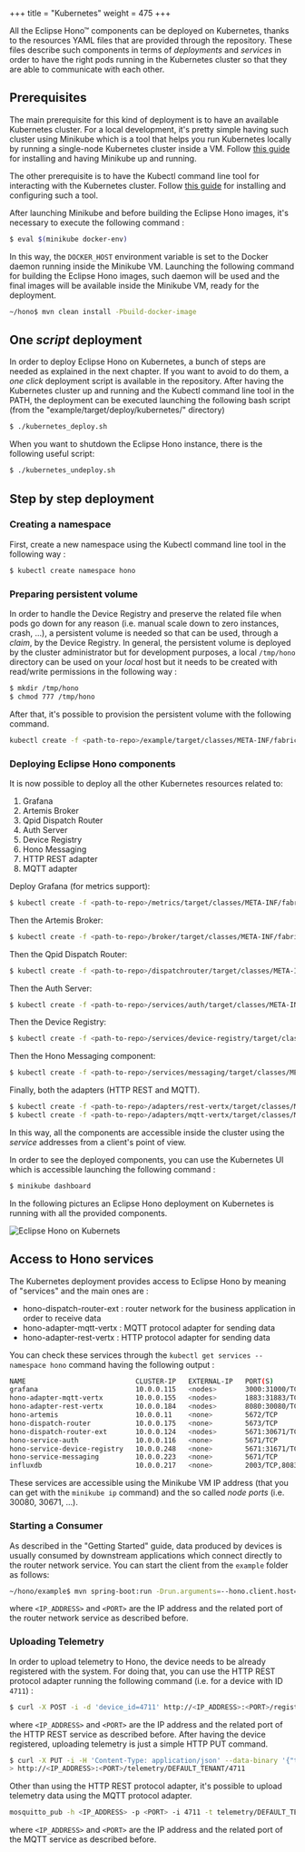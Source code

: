 +++
title = "Kubernetes"
weight = 475
+++

All the Eclipse Hono&trade; components can be deployed on Kubernetes, thanks to the resources YAML files that are provided through the repository.
These files describe such components in terms of _deployments_ and _services_ in order to have the right pods running in the Kubernetes cluster so that they are able
to communicate with each other.
<!--more-->

## Prerequisites

The main prerequisite for this kind of deployment is to have an available Kubernetes cluster. For a local development, it's pretty simple having such cluster using Minikube 
which is a tool that helps you run Kubernetes locally by running a single-node Kubernetes cluster inside a VM. Follow [this guide](https://kubernetes.io/docs/getting-started-guides/minikube/)
for installing and having Minikube up and running.

The other prerequisite is to have the Kubectl command line tool for interacting with the Kubernetes cluster. Follow [this guide](https://kubernetes.io/docs/tasks/tools/install-kubectl/) 
for installing and configuring such a tool.

After launching Minikube and before building the Eclipse Hono images, it's necessary to execute the following command :

~~~sh
$ eval $(minikube docker-env)
~~~

In this way, the `DOCKER_HOST` environment variable is set to the Docker daemon running inside the Minikube VM. Launching the following command for building the Eclipse Hono images,
such daemon will be used and the final images will be available inside the Minikube VM, ready for the deployment.

~~~sh
~/hono$ mvn clean install -Pbuild-docker-image
~~~

## One _script_ deployment

In order to deploy Eclipse Hono on Kubernetes, a bunch of steps are needed as explained in the next chapter. If you want to avoid to do them, a _one click_ deployment
script is available in the repository.
After having the Kubernetes cluster up and running and the Kubectl command line tool in the PATH, the deployment can be executed launching the following bash script
(from the "example/target/deploy/kubernetes/" directory)

~~~sh
$ ./kubernetes_deploy.sh
~~~

When you want to shutdown the Eclipse Hono instance, there is the following useful script:

~~~sh
$ ./kubernetes_undeploy.sh
~~~

## Step by step deployment

### Creating a namespace

First, create a new namespace using the Kubectl command line tool in the following way :

~~~sh
$ kubectl create namespace hono
~~~

### Preparing persistent volume

In order to handle the Device Registry and preserve the related file when pods go down for any reason (i.e. manual scale down to zero instances, crash, ...),
a persistent volume is needed so that can be used, through a _claim_, by the Device Registry. In general, the persistent volume is deployed by the cluster
administrator but for development purposes, a local `/tmp/hono` directory can be used on your _local_ host but it needs to be created with read/write permissions in the following way :

~~~sh
$ mkdir /tmp/hono
$ chmod 777 /tmp/hono
~~~

After that, it's possible to provision the persistent volume with the following command.

~~~sh
kubectl create -f <path-to-repo>/example/target/classes/META-INF/fabric8/kubernetes/hono-pv.yml --namespace hono
~~~

### Deploying Eclipse Hono components

It is now possible to deploy all the other Kubernetes resources related to:

1. Grafana
1. Artemis Broker
1. Qpid Dispatch Router
1. Auth Server
1. Device Registry
1. Hono Messaging
1. HTTP REST adapter
1. MQTT adapter

Deploy Grafana (for metrics support):

~~~sh
$ kubectl create -f <path-to-repo>/metrics/target/classes/META-INF/fabric8/kubernetes.yml --namespace hono
~~~

Then the Artemis Broker:

~~~sh
$ kubectl create -f <path-to-repo>/broker/target/classes/META-INF/fabric8/kubernetes.yml --namespace hono
~~~

Then the Qpid Dispatch Router:

~~~sh
$ kubectl create -f <path-to-repo>/dispatchrouter/target/classes/META-INF/fabric8/kubernetes.yml --namespace hono
~~~

Then the Auth Server:

~~~sh
$ kubectl create -f <path-to-repo>/services/auth/target/classes/META-INF/fabric8/kubernetes.yml --namespace hono
~~~

Then the Device Registry:

~~~sh
$ kubectl create -f <path-to-repo>/services/device-registry/target/classes/META-INF/fabric8/kubernetes.yml --namespace hono
~~~

Then the Hono Messaging component:

~~~sh
$ kubectl create -f <path-to-repo>/services/messaging/target/classes/META-INF/fabric8/kubernetes.yml --namespace hono
~~~

Finally, both the adapters (HTTP REST and MQTT).

~~~sh
$ kubectl create -f <path-to-repo>/adapters/rest-vertx/target/classes/META-INF/fabric8/kubernetes.yml --namespace hono
$ kubectl create -f <path-to-repo>/adapters/mqtt-vertx/target/classes/META-INF/fabric8/kubernetes.yml --namespace hono
~~~

In this way, all the components are accessible inside the cluster using the _service_ addresses from a client's point of view.

In order to see the deployed components, you can use the Kubernetes UI which is accessible launching the following command : 

~~~sh
$ minikube dashboard
~~~

In the following pictures an Eclipse Hono deployment on Kubernetes is running with all the provided components.

![Eclipse Hono on Kubernets](../kubernetes_hono.png)

## Access to Hono services

The Kubernetes deployment provides access to Eclipse Hono by meaning of "services" and the main ones are :

* hono-dispatch-router-ext : router network for the business application in order to receive data
* hono-adapter-mqtt-vertx : MQTT protocol adapter for sending data
* hono-adapter-rest-vertx : HTTP protocol adapter for sending data

You can check these services through the `kubectl get services --namespace hono` command having the following output :

~~~sh
NAME                           CLUSTER-IP   EXTERNAL-IP   PORT(S)                                      AGE
grafana                        10.0.0.115   <nodes>       3000:31000/TCP                               15m
hono-adapter-mqtt-vertx        10.0.0.155   <nodes>       1883:31883/TCP,8883:30883/TCP                2m
hono-adapter-rest-vertx        10.0.0.184   <nodes>       8080:30080/TCP,8443:30443/TCP                3m
hono-artemis                   10.0.0.11    <none>        5672/TCP                                     6m
hono-dispatch-router           10.0.0.175   <none>        5673/TCP                                     5m
hono-dispatch-router-ext       10.0.0.124   <nodes>       5671:30671/TCP,5672:30672/TCP                5m
hono-service-auth              10.0.0.116   <none>        5671/TCP                                     5m
hono-service-device-registry   10.0.0.248   <none>        5671:31671/TCP,8080:31080/TCP,8443:31443/TCP 4m
hono-service-messaging         10.0.0.223   <none>        5671/TCP                                     3m
influxdb                       10.0.0.217   <none>        2003/TCP,8083/TCP,8086/TCP                   15m
~~~

These services are accessible using the Minikube VM IP address (that you can get with the `minikube ip` command) and the so called *node ports* (i.e. 30080, 30671, ...).

### Starting a Consumer

As described in the "Getting Started" guide, data produced by devices is usually consumed by downstream applications which connect directly to the router network service.
You can start the client from the `example` folder as follows:

~~~sh
~/hono/example$ mvn spring-boot:run -Drun.arguments=--hono.client.host=<IP_ADDRESS>,--hono.client.port=<PORT>,--hono.client.username=consumer@HONO,--hono.client.password=verysecret
~~~

where `<IP_ADDRESS>` and `<PORT>` are the IP address and the related port of the router network service as described before.

### Uploading Telemetry

In order to upload telemetry to Hono, the device needs to be already registered with the system. For doing that, you can use the HTTP REST protocol adapter running
the following command (i.e. for a device with ID `4711`) :

~~~sh
$ curl -X POST -i -d 'device_id=4711' http://<IP_ADDRESS>:<PORT>/registration/DEFAULT_TENANT
~~~

where `<IP_ADDRESS>` and `<PORT>` are the IP address and the related port of the HTTP REST service as described before.
After having the device registered, uploading telemetry is just a simple HTTP PUT command.

~~~sh
$ curl -X PUT -i -H 'Content-Type: application/json' --data-binary '{"temp": 5}' \
> http://<IP_ADDRESS>:<PORT>/telemetry/DEFAULT_TENANT/4711
~~~

Other than using the HTTP REST protocol adapter, it's possible to upload telemetry data using the MQTT protocol adapter.

~~~sh
mosquitto_pub -h <IP_ADDRESS> -p <PORT> -i 4711 -t telemetry/DEFAULT_TENANT/4711 -m '{"temp": 5}'
~~~

where `<IP_ADDRESS>` and `<PORT>` are the IP address and the related port of the MQTT service as described before.
